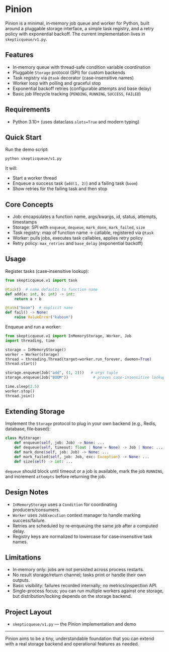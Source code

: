 # Pinion

Pinion is a minimal, in‑memory job queue and worker for Python, built around a pluggable storage interface, a simple task registry, and a retry policy with exponential backoff. The current implementation lives in `skepticqueue/v1.py`.

## Features

- In‑memory queue with thread-safe condition variable coordination
- Pluggable `Storage` protocol (SPI) for custom backends
- Task registry via `@task` decorator (case‑insensitive names)
- Worker loop with polling and graceful stop
- Exponential backoff retries (configurable attempts and base delay)
- Basic job lifecycle tracking (`PENDING`, `RUNNING`, `SUCCESS`, `FAILED`)

## Requirements

- Python 3.10+ (uses dataclass `slots=True` and modern typing)

## Quick Start

Run the demo script:

```bash
python skepticqueue/v1.py
```

It will:
- Start a worker thread
- Enqueue a success task (`add(1, 2)`) and a failing task (`boom`)
- Show retries for the failing task and then stop

## Core Concepts

- Job: encapsulates a function name, args/kwargs, id, status, attempts, timestamps
- Storage: SPI with `enqueue`, `dequeue`, `mark_done`, `mark_failed`, `size`
- Task registry: map of function name → callable, registered via `@task`
- Worker: pulls jobs, executes task callables, applies retry policy
- Retry policy: `max_retries` and `base_delay` (exponential backoff)

## Usage

Register tasks (case‑insensitive lookup):

```python
from skepticqueue.v1 import task

@task()  # name defaults to function name
def add(a: int, b: int) -> int:
    return a + b

@task("boom")  # explicit name
def fail() -> None:
    raise ValueError("kaboom")
```

Enqueue and run a worker:

```python
from skepticqueue.v1 import InMemoryStorage, Worker, Job
import threading, time

storage = InMemoryStorage()
worker = Worker(storage)
thread = threading.Thread(target=worker.run_forever, daemon=True)
thread.start()

storage.enqueue(Job("add", (1, 2)))   # args tuple
storage.enqueue(Job("BOOM"))           # proves case-insensitive lookup

time.sleep(2.5)
worker.stop()
thread.join()
```

## Extending Storage

Implement the `Storage` protocol to plug in your own backend (e.g., Redis, database, file‑based):

```python
class MyStorage:
    def enqueue(self, job: Job) -> None: ...
    def dequeue(self, timeout: float | None = None) -> Job | None: ...
    def mark_done(self, job: Job) -> None: ...
    def mark_failed(self, job: Job, exc: Exception) -> None: ...
    def size(self) -> int: ...
```

`dequeue` should block until timeout or a job is available, mark the job `RUNNING`, and increment `attempts` before returning the job.

## Design Notes

- `InMemoryStorage` uses a `Condition` for coordinating producers/consumers.
- `Worker` uses `JobExecution` context manager to handle marking success/failure.
- Retries are scheduled by re‑enqueuing the same job after a computed delay.
- Registry keys are normalized to lowercase for case‑insensitive task names.

## Limitations

- In‑memory only: jobs are not persisted across process restarts.
- No result storage/return channel; tasks print or handle their own outputs.
- Basic visibility: failures recorded internally; no metrics/inspection API.
- Single-process focus; you can run multiple workers against one storage, but distribution/locking depends on the storage backend.

## Project Layout

- `skepticqueue/v1.py` — the Pinion implementation and demo

---

Pinion aims to be a tiny, understandable foundation that you can extend with a real storage backend and operational features as needed.
